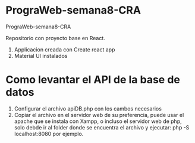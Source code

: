 # PrograWeb-semana8-CRA

PrograWeb-semana8-CRA

Repositorio con proyecto base en React.

1. Applicacion creada con Create react app
2. Material UI instalados

# Como levantar el API de la base de datos

1. Configurar el archivo apiDB.php con los cambos necesarios
2. Copiar el archivo en el servidor web de su preferencia, puede usar el apache que se instala con Xampp, o incluso el servidor web de php, solo debde ir al folder donde se encuentra el archivo y ejecutar: php -S localhost:8080 por ejemplo.
